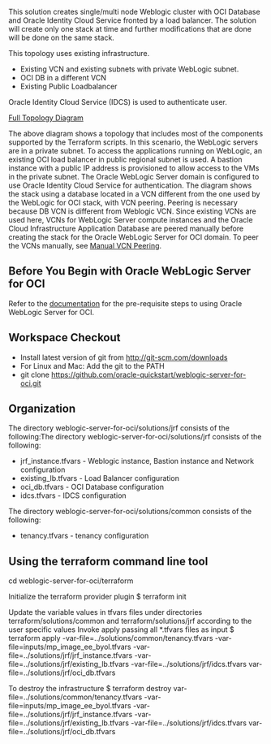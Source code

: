 This solution creates single/multi node Weblogic cluster with OCI Database and Oracle Identity Cloud Service fronted by a load balancer. The solution will create only one stack at time and further modifications that are done will be done on the same stack.

This topology uses existing infrastructure.
- Existing VCN and existing subnets with private WebLogic subnet.
- OCI DB in a different VCN
- Existing Public Loadbalancer

Oracle Identity Cloud Service (IDCS) is used to authenticate user.

[Full Topology Diagram](../common/Topology2.drawio.png)

The above diagram shows a topology that includes most of the components supported by the Terraform scripts. 
In this scenario, the WebLogic servers are in a private subnet. To access the applications running on WebLogic, an existing OCI load balancer in public regional subnet is used. A bastion instance with a public IP address is provisioned to allow access to the VMs in the private subnet. The Oracle WebLogic Server domain is configured to use Oracle Identity Cloud Service for authentication.
The diagram shows the stack using a database located in a VCN different from the one used by the WebLogic for OCI stack, with VCN peering. Peering is necessary because DB VCN is different from Weblogic VCN. Since existing VCNs are used here, VCNs for WebLogic Server compute instances and the Oracle Cloud Infrastructure Application Database are peered manually before creating the stack for the Oracle WebLogic Server for OCI domain. To peer the VCNs manually, see [Manual VCN Peering](https://docs.oracle.com/en/cloud/paas/weblogic-cloud/user/configure-database-parameters.html).

## Before You Begin with Oracle WebLogic Server for OCI
Refer to the [documentation](https://docs.oracle.com/en/cloud/paas/weblogic-cloud/user/you-begin-oracle-weblogic-cloud.html) for the pre-requisite steps to using Oracle WebLogic Server for OCI.

## Workspace Checkout
- Install latest version of git from http://git-scm.com/downloads
- For Linux and Mac: Add the git to the PATH
- git clone https://github.com/oracle-quickstart/weblogic-server-for-oci.git

## Organization
The directory weblogic-server-for-oci/solutions/jrf  consists of the following:The directory weblogic-server-for-oci/solutions/jrf consists of the following:

- jrf_instance.tfvars - Weblogic instance, Bastion instance and Network configuration
- existing_lb.tfvars - Load Balancer configuration
- oci_db.tfvars  - OCI Database configuration
- idcs.tfvars - IDCS configuration

The directory weblogic-server-for-oci/solutions/common consists of the following:
- tenancy.tfvars - tenancy configuration

## Using the terraform command line tool
cd weblogic-server-for-oci/terraform

Initialize the terraform provider plugin
$ terraform init

Update the variable values in tfvars files under directories terraform/solutions/common and terraform/solutions/jrf according to the user specific values
Invoke apply passing all *.tfvars files as input
$ terraform apply -var-file=../solutions/common/tenancy.tfvars -var-file=inputs/mp_image_ee_byol.tfvars -var-file=../solutions/jrf/jrf_instance.tfvars -var-file=../solutions/jrf/existing_lb.tfvars -var-file=../solutions/jrf/idcs.tfvars var-file=../solutions/jrf/oci_db.tfvars

To destroy the infrastructure
$ terraform destroy var-file=../solutions/common/tenancy.tfvars -var-file=inputs/mp_image_ee_byol.tfvars -var-file=../solutions/jrf/jrf_instance.tfvars -var-file=../solutions/jrf/existing_lb.tfvars -var-file=../solutions/jrf/idcs.tfvars var-file=../solutions/jrf/oci_db.tfvars
